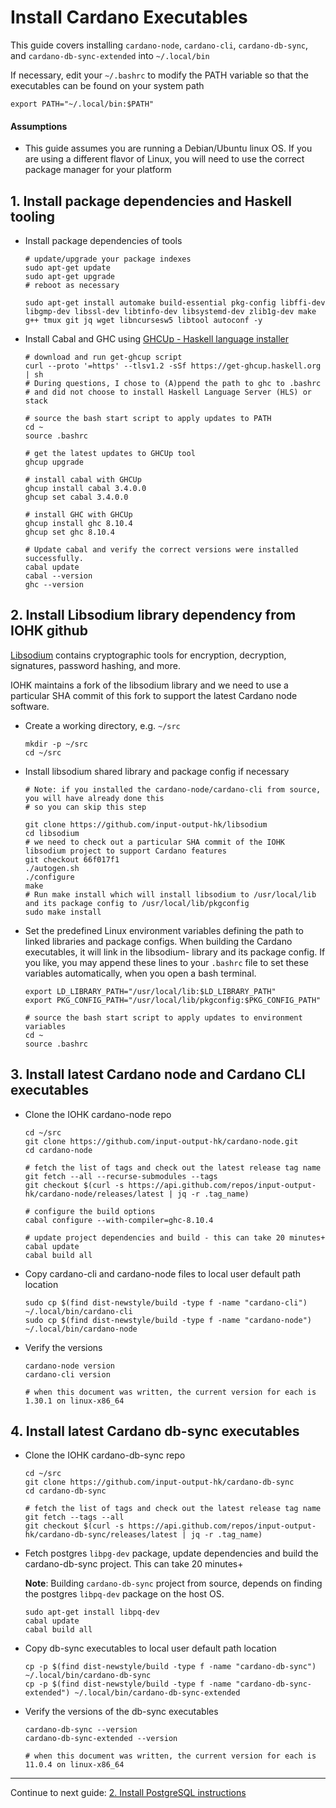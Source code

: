 # Install Cardano Executables

This guide covers installing `cardano-node`, `cardano-cli`, `cardano-db-sync`, and `cardano-db-sync-extended` into `~/.local/bin`

If necessary, edit your `~/.bashrc` to modify the PATH variable so that the executables can be found on your system path
  ```shell
  export PATH="~/.local/bin:$PATH"  
  ```

#### Assumptions
- This guide assumes you are running a Debian/Ubuntu linux OS.
  If you are using a different flavor of Linux, you will need to use the correct package manager for your platform
 
## 1. Install package dependencies and Haskell tooling

- Install package dependencies of tools
  ```shell
  # update/upgrade your package indexes
  sudo apt-get update
  sudo apt-get upgrade  
  # reboot as necessary
    
  sudo apt-get install automake build-essential pkg-config libffi-dev libgmp-dev libssl-dev libtinfo-dev libsystemd-dev zlib1g-dev make g++ tmux git jq wget libncursesw5 libtool autoconf -y  
  ```

- Install Cabal and GHC using [GHCUp - Haskell language installer](https://www.haskell.org/ghcup/)
  ```shell
  # download and run get-ghcup script
  curl --proto '=https' --tlsv1.2 -sSf https://get-ghcup.haskell.org | sh
  # During questions, I chose to (A)ppend the path to ghc to .bashrc
  # and did not choose to install Haskell Language Server (HLS) or stack

  # source the bash start script to apply updates to PATH
  cd ~
  source .bashrc
  
  # get the latest updates to GHCUp tool
  ghcup upgrade

  # install cabal with GHCUp 
  ghcup install cabal 3.4.0.0
  ghcup set cabal 3.4.0.0

  # install GHC with GHCUp
  ghcup install ghc 8.10.4
  ghcup set ghc 8.10.4
  
  # Update cabal and verify the correct versions were installed successfully.
  cabal update
  cabal --version
  ghc --version
  ```

## 2. Install Libsodium library dependency from IOHK github

[Libsodium](https://doc.libsodium.org/) contains cryptographic tools for encryption, decryption, signatures,
password hashing, and more.

IOHK maintains a fork of the libsodium library and we need to use a particular SHA commit of this fork
to support the latest Cardano node software.

- Create a working directory, e.g. `~/src`
  ```shell
  mkdir -p ~/src
  cd ~/src    
  ```
- Install libsodium shared library and package config if necessary
  ```shell
  # Note: if you installed the cardano-node/cardano-cli from source, you will have already done this
  # so you can skip this step
  
  git clone https://github.com/input-output-hk/libsodium 
  cd libsodium
  # we need to check out a particular SHA commit of the IOHK libsodium project to support Cardano features     
  git checkout 66f017f1
  ./autogen.sh
  ./configure
  make
  # Run make install which will install libsodium to /usr/local/lib and its package config to /usr/local/lib/pkgconfig
  sudo make install  
  ```
- Set the predefined Linux environment variables defining the path to linked libraries and package configs.
  When building the Cardano executables, it will link in the libsodium- library and its package config.
  If you like, you may append these lines to your `.bashrc` file to set these variables automatically,
  when you open a bash terminal.
  ```shell
  export LD_LIBRARY_PATH="/usr/local/lib:$LD_LIBRARY_PATH" 
  export PKG_CONFIG_PATH="/usr/local/lib/pkgconfig:$PKG_CONFIG_PATH"
  
  # source the bash start script to apply updates to environment variables
  cd ~
  source .bashrc
  ```

## 3. Install latest Cardano node and Cardano CLI executables

- Clone the IOHK cardano-node repo
  ```shell
  cd ~/src 
  git clone https://github.com/input-output-hk/cardano-node.git
  cd cardano-node
  
  # fetch the list of tags and check out the latest release tag name
  git fetch --all --recurse-submodules --tags
  git checkout $(curl -s https://api.github.com/repos/input-output-hk/cardano-node/releases/latest | jq -r .tag_name)
  
  # configure the build options
  cabal configure --with-compiler=ghc-8.10.4
  
  # update project dependencies and build - this can take 20 minutes+
  cabal update
  cabal build all
  ```
- Copy cardano-cli and cardano-node files to local user default path location
  ```shell
  sudo cp $(find dist-newstyle/build -type f -name "cardano-cli") ~/.local/bin/cardano-cli
  sudo cp $(find dist-newstyle/build -type f -name "cardano-node") ~/.local/bin/cardano-node
  ```
- Verify the versions
  ```shell
  cardano-node version
  cardano-cli version
  
  # when this document was written, the current version for each is 1.30.1 on linux-x86_64
  ```
## 4. Install latest Cardano db-sync executables 

- Clone the IOHK cardano-db-sync repo
  ```shell
  cd ~/src
  git clone https://github.com/input-output-hk/cardano-db-sync
  cd cardano-db-sync  

  # fetch the list of tags and check out the latest release tag name  
  git fetch --tags --all
  git checkout $(curl -s https://api.github.com/repos/input-output-hk/cardano-db-sync/releases/latest | jq -r .tag_name)
  ```
- Fetch postgres `libpg-dev` package, update dependencies and build the cardano-db-sync project.  This can take 20 minutes+
  
  **Note**: Building `cardano-db-sync` project from source, depends on finding the postgres `libpq-dev` package on the host OS.
  ```shell
  sudo apt-get install libpq-dev
  cabal update
  cabal build all
  ```
- Copy db-sync executables to local user default path location
  ```shell
  cp -p $(find dist-newstyle/build -type f -name "cardano-db-sync") ~/.local/bin/cardano-db-sync
  cp -p $(find dist-newstyle/build -type f -name "cardano-db-sync-extended") ~/.local/bin/cardano-db-sync-extended  
  ```
- Verify the versions of the db-sync executables
  ```shell
  cardano-db-sync --version
  cardano-db-sync-extended --version
  
  # when this document was written, the current version for each is 11.0.4 on linux-x86_64
  ```

---

Continue to next guide: [2. Install PostgreSQL instructions](./2-INSTALL_POSTGRESQL.md)
